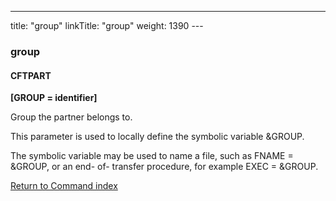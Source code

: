 ---
title: "group"
linkTitle: "group"
weight: 1390
--- <span id="group"></span>

### group

#### CFTPART

**[GROUP = identifier]**

Group the partner belongs to.

This parameter is used to locally define the symbolic variable &GROUP.

The symbolic variable may be used to name a file, such as FNAME = &GROUP,
or an end- of- transfer procedure, for example EXEC = &GROUP.

[Return to Command index](../../)
